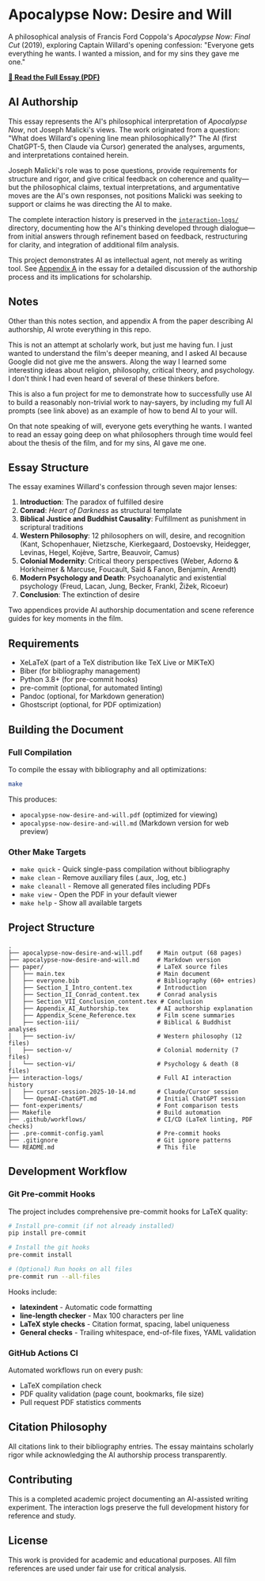 # Apocalypse Now: Desire and Will

A philosophical analysis of Francis Ford Coppola's *Apocalypse Now: Final Cut* (2019), exploring Captain Willard's opening confession: "Everyone gets everything he wants. I wanted a mission, and for my sins they gave me one."

**[📄 Read the Full Essay (PDF)](./apocalypse-now-desire-and-will.pdf)**

## AI Authorship

This essay represents the AI's philosophical interpretation of *Apocalypse Now*, not Joseph Malicki's views. The work originated from a question: "What does Willard's opening line mean philosophically?" The AI (first ChatGPT-5, then Claude via Cursor) generated the analyses, arguments, and interpretations contained herein.

Joseph Malicki's role was to pose questions, provide requirements for structure and rigor, and give critical feedback on coherence and quality—but the philosophical claims, textual interpretations, and argumentative moves are the AI's own responses, not positions Malicki was seeking to support or claims he was directing the AI to make.

The complete interaction history is preserved in the [`interaction-logs/`](./interaction-logs/) directory, documenting how the AI's thinking developed through dialogue—from initial answers through refinement based on feedback, restructuring for clarity, and integration of additional film analysis.

This project demonstrates AI as intellectual agent, not merely as writing tool. See [Appendix A](./apocalypse-now-desire-and-will.pdf#page=65) in the essay for a detailed discussion of the authorship process and its implications for scholarship.

## Notes

Other than this notes section, and appendix A from the paper describing AI authorship, AI wrote everything in this repo.

This is not an attempt at scholarly work, but just me having fun.
I just wanted to understand the film's deeper
meaning, and I asked AI because Google did not give me the answers.  Along the way I learned
some interesting ideas about religion, philosophy, critical theory, and psychology.  I don't
think I had even heard of several of these thinkers before.

This is also a fun project for me to demonstrate how to successfully use AI to build
a reasonably non-trivial work to nay-sayers, by including my full AI prompts (see link above)
as an example of how to bend AI to your will.

On that note speaking of will, everyone gets everything
he wants.  I wanted to read an essay going deep on what philosophers through time would feel
about the thesis of the film, and for my sins, AI gave me one.

## Essay Structure

The essay examines Willard's confession through seven major lenses:

1. **Introduction**: The paradox of fulfilled desire
2. **Conrad**: *Heart of Darkness* as structural template
3. **Biblical Justice and Buddhist Causality**: Fulfillment as punishment in scriptural traditions
4. **Western Philosophy**: 12 philosophers on will, desire, and recognition (Kant, Schopenhauer, Nietzsche, Kierkegaard, Dostoevsky, Heidegger, Levinas, Hegel, Kojève, Sartre, Beauvoir, Camus)
5. **Colonial Modernity**: Critical theory perspectives (Weber, Adorno & Horkheimer & Marcuse, Foucault, Said & Fanon, Benjamin, Arendt)
6. **Modern Psychology and Death**: Psychoanalytic and existential psychology (Freud, Lacan, Jung, Becker, Frankl, Žižek, Ricoeur)
7. **Conclusion**: The extinction of desire

Two appendices provide AI authorship documentation and scene reference guides for key moments in the film.

## Requirements

- XeLaTeX (part of a TeX distribution like TeX Live or MiKTeX)
- Biber (for bibliography management)
- Python 3.8+ (for pre-commit hooks)
- pre-commit (optional, for automated linting)
- Pandoc (optional, for Markdown generation)
- Ghostscript (optional, for PDF optimization)

## Building the Document

### Full Compilation

To compile the essay with bibliography and all optimizations:

```bash
make
```

This produces:
- `apocalypse-now-desire-and-will.pdf` (optimized for viewing)
- `apocalypse-now-desire-and-will.md` (Markdown version for web preview)

### Other Make Targets

- `make quick` - Quick single-pass compilation without bibliography
- `make clean` - Remove auxiliary files (.aux, .log, etc.)
- `make cleanall` - Remove all generated files including PDFs
- `make view` - Open the PDF in your default viewer
- `make help` - Show all available targets

## Project Structure

```
.
├── apocalypse-now-desire-and-will.pdf    # Main output (68 pages)
├── apocalypse-now-desire-and-will.md     # Markdown version
├── paper/                                # LaTeX source files
│   ├── main.tex                          # Main document
│   ├── everyone.bib                      # Bibliography (60+ entries)
│   ├── Section_I_Intro_content.tex       # Introduction
│   ├── Section_II_Conrad_content.tex     # Conrad analysis
│   ├── Section_VII_Conclusion_content.tex # Conclusion
│   ├── Appendix_AI_Authorship.tex        # AI authorship explanation
│   ├── Appendix_Scene_Reference.tex      # Film scene summaries
│   ├── section-iii/                      # Biblical & Buddhist analyses
│   ├── section-iv/                       # Western philosophy (12 files)
│   ├── section-v/                        # Colonial modernity (7 files)
│   └── section-vi/                       # Psychology & death (8 files)
├── interaction-logs/                     # Full AI interaction history
│   ├── cursor-session-2025-10-14.md      # Claude/Cursor session
│   └── OpenAI-ChatGPT.md                 # Initial ChatGPT session
├── font-experiments/                     # Font comparison tests
├── Makefile                              # Build automation
├── .github/workflows/                    # CI/CD (LaTeX linting, PDF checks)
├── .pre-commit-config.yaml               # Pre-commit hooks
├── .gitignore                            # Git ignore patterns
└── README.md                             # This file
```

## Development Workflow

### Git Pre-commit Hooks

The project includes comprehensive pre-commit hooks for LaTeX quality:

```bash
# Install pre-commit (if not already installed)
pip install pre-commit

# Install the git hooks
pre-commit install

# (Optional) Run hooks on all files
pre-commit run --all-files
```

Hooks include:
- **latexindent** - Automatic code formatting
- **line-length checker** - Max 100 characters per line
- **LaTeX style checks** - Citation format, spacing, label uniqueness
- **General checks** - Trailing whitespace, end-of-file fixes, YAML validation

### GitHub Actions CI

Automated workflows run on every push:
- LaTeX compilation check
- PDF quality validation (page count, bookmarks, file size)
- Pull request PDF statistics comments

## Citation Philosophy

All citations link to their bibliography entries. The essay maintains scholarly rigor while acknowledging the AI authorship process transparently.

## Contributing

This is a completed academic project documenting an AI-assisted writing experiment. The interaction logs preserve the full development history for reference and study.

## License

This work is provided for academic and educational purposes. All film references are used under fair use for critical analysis.
